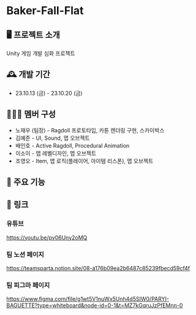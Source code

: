 # Baker-Fall-Flat

## 🖥️ 프로젝트 소개
Unity 게임 개발 심화 프로젝트

## 🕰️ 개발 기간 
* 23.10.13 (금) - 23.10.20 (금)

## 🧑‍🤝‍🧑 멤버 구성
* 노재우 (팀장) - Ragdoll 프로토타입, 카툰 렌더링 구현, 스카이박스
* 김예준 - UI, Sound, 맵 오브젝트
* 배인호 - Active Ragdoll, Procedural Animation
* 이소이 - 맵 레벨디자인, 맵 오브젝트
* 조영오 - Item, 맵 로직(플레이어, 아이템 리스폰), 맵 오브젝트

## 📌 주요 기능

### 


## 📌 링크 

### 유튜브
https://youtu.be/pv06Uny2oMQ

### 팀 노션 페이지
https://teamsparta.notion.site/08-a176b09ea2b6487c85239fbecd59cf4f

### 팀 피그마 페이지
https://www.figma.com/file/g1wt5V1nuWx5Unh4d5SIW0/PARYI-BAGUETTE?type=whiteboard&node-id=0-1&t=MZ7kGqruJzPfEMnn-0
